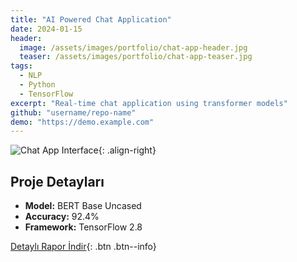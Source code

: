 ```yaml
---
title: "AI Powered Chat Application"
date: 2024-01-15
header:
  image: /assets/images/portfolio/chat-app-header.jpg
  teaser: /assets/images/portfolio/chat-app-teaser.jpg
tags:
  - NLP
  - Python
  - TensorFlow
excerpt: "Real-time chat application using transformer models"
github: "username/repo-name"
demo: "https://demo.example.com"
---
```


![Chat App Interface](/assets/images/portfolio/chat-app-1.jpg){: .align-right}

## Proje Detayları
- **Model:** BERT Base Uncased
- **Accuracy:** 92.4%
- **Framework:** TensorFlow 2.8

[Detaylı Rapor İndir](/documents/chat-app-report.pdf){: .btn .btn--info}
